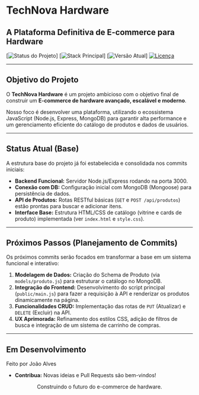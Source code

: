 # TechNova Hardware
## A Plataforma Definitiva de E-commerce para Hardware

[![Status do Projeto](https://img.shields.io/badge/Status-EM%20DESENVOLVIMENTO-yellow)]
[![Stack Principal](https://img.shields.io/badge/Stack-Node%2FExpress%20%7C%20MongoDB-green)]
[![Versão Atual](https://img.shields.io/badge/Commit-Base%20API%20%26%20UI-informational)]
[![Licença](https://img.shields.io/badge/Licença-ISC-blue)](LICENSE)

---

## Objetivo do Projeto

O **TechNova Hardware** é um projeto ambicioso com o objetivo final de construir um **E-commerce de hardware avançado, escalável e moderno**.

Nosso foco é desenvolver uma plataforma, utilizando o ecossistema JavaScript (Node.js, Express, MongoDB) para garantir alta performance e um gerenciamento eficiente do catálogo de produtos e dados de usuários.

---

## Status Atual (Base)

A estrutura base do projeto já foi estabelecida e consolidada nos commits iniciais:

* **Backend Funcional:** Servidor Node.js/Express rodando na porta 3000.
* **Conexão com DB:** Configuração inicial com MongoDB (Mongoose) para persistência de dados.
* **API de Produtos:** Rotas RESTful básicas (`GET` e `POST /api/produtos`) estão prontas para buscar e adicionar itens.
* **Interface Base:** Estrutura HTML/CSS de catálogo (vitrine e cards de produto) implementada (ver `index.html` e `style.css`).

---

## Próximos Passos (Planejamento de Commits)

Os próximos commits serão focados em transformar a base em um sistema funcional e interativo:

1.  **Modelagem de Dados:** Criação do Schema de Produto (via `models/produto.js`) para estruturar o catálogo no MongoDB.
2.  **Integração do Frontend:** Desenvolvimento do script principal (`public/main.js`) para fazer a requisição à API e renderizar os produtos dinamicamente na página.
3.  **Funcionalidades CRUD:** Implementação das rotas de `PUT` (Atualizar) e `DELETE` (Excluir) na API.
4.  **UX Aprimorada:** Refinamento dos estilos CSS, adição de filtros de busca e integração de um sistema de carrinho de compras.

---

## Em Desenvolvimento

Feito por João Alves
* **Contribua:** Novas ideias e Pull Requests são bem-vindos!

<p align="center">Construindo o futuro do e-commerce de hardware.</p>
